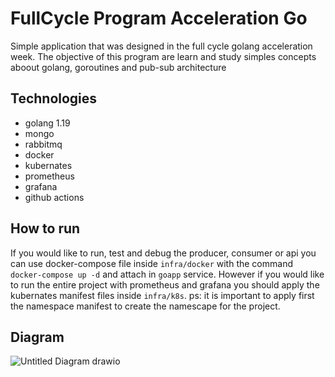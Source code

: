 # FullCycle Program Acceleration Go

Simple application that was designed in the full cycle golang acceleration week. 
The objective of this program are learn and study simples concepts aboout golang, goroutines and pub-sub architecture

## Technologies

- golang 1.19
- mongo
- rabbitmq
- docker
- kubernates
- prometheus
- grafana
- github actions

## How to run

If you would like to run, test and debug the producer, consumer or api you can use docker-compose file inside `infra/docker` with the command `docker-compose up -d` and attach in `goapp` service. However if you would like to run the entire project with prometheus and grafana you should apply the kubernates manifest files inside `infra/k8s`. ps: it is important to apply first the namespace manifest to create the namescape for the project.

## Diagram

![Untitled Diagram drawio](https://user-images.githubusercontent.com/24505963/194855059-c339ced6-3127-4a15-87a0-a1c7d99e985e.png)
